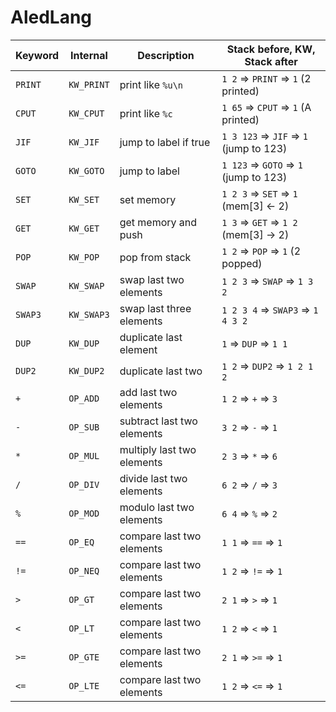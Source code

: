 # AledLang

| Keyword | Internal    | Description               | Stack before, KW, Stack after           |
|---------|-------------|---------------------------|-----------------------------------------|
| `PRINT` | `KW_PRINT`  | print like `%u\n`         | `1 2` => `PRINT` => `1`     (2 printed) |
| `CPUT`  | `KW_CPUT`   | print like `%c`           | `1 65` => `CPUT` => `1`     (A printed) |
| `JIF`   | `KW_JIF`    | jump to label if true     | `1 3 123` => `JIF` => `1` (jump to 123) |
| `GOTO`  | `KW_GOTO`   | jump to label             | `1 123` => `GOTO` => `1`  (jump to 123) |
| `SET`   | `KW_SET`    | set memory                | `1 2 3` => `SET` => `1`   (mem[3] <- 2) |
| `GET`   | `KW_GET`    | get memory and push       | `1 3` => `GET` => `1 2`   (mem[3] -> 2) |
| `POP`   | `KW_POP`    | pop from stack            | `1 2` => `POP` => `1`        (2 popped) |
| `SWAP`  | `KW_SWAP`   | swap last two elements    | `1 2 3` => `SWAP` => `1 3 2`            |
| `SWAP3` | `KW_SWAP3`  | swap last three elements  | `1 2 3 4` => `SWAP3` => `1 4 3 2`       |
| `DUP`   | `KW_DUP`    | duplicate last element    | `1` => `DUP` => `1 1`                   |
| `DUP2`  | `KW_DUP2`   | duplicate last two        | `1 2` => `DUP2` => `1 2 1 2`            |
| `+`     | `OP_ADD`    | add last two elements     | `1 2` => `+` => `3`                     |
| `-`     | `OP_SUB`    | subtract last two elements| `3 2` => `-` => `1`                     |
| `*`     | `OP_MUL`    | multiply last two elements| `2 3` => `*` => `6`                     |
| `/`     | `OP_DIV`    | divide last two elements  | `6 2` => `/` => `3`                     |
| `%`     | `OP_MOD`    | modulo last two elements  | `6 4` => `%` => `2`                     |
| `==`    | `OP_EQ`     | compare last two elements | `1 1` => `==` => `1`                    |
| `!=`    | `OP_NEQ`    | compare last two elements | `1 2` => `!=` => `1`                    |
| `>`     | `OP_GT`     | compare last two elements | `2 1` => `>` => `1`                     |
| `<`     | `OP_LT`     | compare last two elements | `1 2` => `<` => `1`                     |
| `>=`    | `OP_GTE`    | compare last two elements | `2 1` => `>=` => `1`                    |
| `<=`    | `OP_LTE`    | compare last two elements | `1 2` => `<=` => `1`                    |
